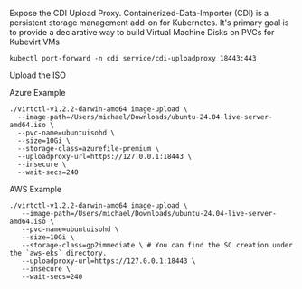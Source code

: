  Expose the CDI Upload Proxy. Containerized-Data-Importer (CDI) is a persistent storage management add-on for Kubernetes. It's primary goal is to provide a declarative way to build Virtual Machine Disks on PVCs for Kubevirt VMs

 ```
 kubectl port-forward -n cdi service/cdi-uploadproxy 18443:443
 ```
 
 Upload the ISO

 Azure Example
 ```
 ./virtctl-v1.2.2-darwin-amd64 image-upload \
   --image-path=/Users/michael/Downloads/ubuntu-24.04-live-server-amd64.iso \
   --pvc-name=ubuntuisohd \
   --size=10Gi \
   --storage-class=azurefile-premium \
   --uploadproxy-url=https://127.0.0.1:18443 \
   --insecure \
   --wait-secs=240
```

AWS Example
```
./virtctl-v1.2.2-darwin-amd64 image-upload \
   --image-path=/Users/michael/Downloads/ubuntu-24.04-live-server-amd64.iso \
   --pvc-name=ubuntuisohd \
   --size=10Gi \
   --storage-class=gp2immediate \ # You can find the SC creation under the `aws-eks` directory.
   --uploadproxy-url=https://127.0.0.1:18443 \
   --insecure \
   --wait-secs=240
```